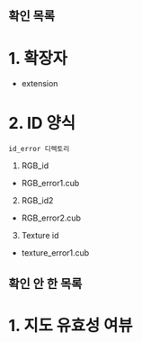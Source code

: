 ## 확인 목록 ##

# 1. 확장자 #
- extension

# 2. ID 양식 #
	id_error 디렉토리
1. RGB_id
- RGB_error1.cub
2. RGB_id2
- RGB_error2.cub
3. Texture id
- texture_error1.cub


## 확인 안 한 목록 ##

# 1. 지도 유효성 여뷰 #
